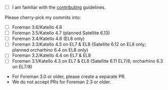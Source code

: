
* [ ] I am familiar with the [contributing](https://github.com/theforeman/foreman-documentation/blob/master/CONTRIBUTING.md) guidelines.

Please cherry-pick my commits into:

* [ ] Foreman 3.6/Katello 4.8
* [ ] Foreman 3.5/Katello 4.7 (planned Satellite 6.13)
* [ ] Foreman 3.4/Katello 4.6 (EL8 only)
* [ ] Foreman 3.3/Katello 4.5 on EL7 & EL8 (Satellite 6.12 on EL8 only; planned orcharhino 6.4 on EL8 only)
* [ ] Foreman 3.2/Katello 4.4 on EL7 & EL8
* [ ] Foreman 3.1/Katello 4.3 on EL7 & EL8 (Satellite 6.11 EL7/8; orcharhino 6.3 on EL7/8)
* For Foreman 3.0 or older, please create a separate PR.
* We do not accept PRs for Foreman 2.3 or older.
